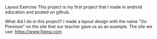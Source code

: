 Layout Exercise 
This project is my first project that I made in android education and posted on github.

What did I do in this project?
I made a layout design with the name "Go Premium" on the site that our teacher gave us as an example. The site we use: https://www.figma.com
